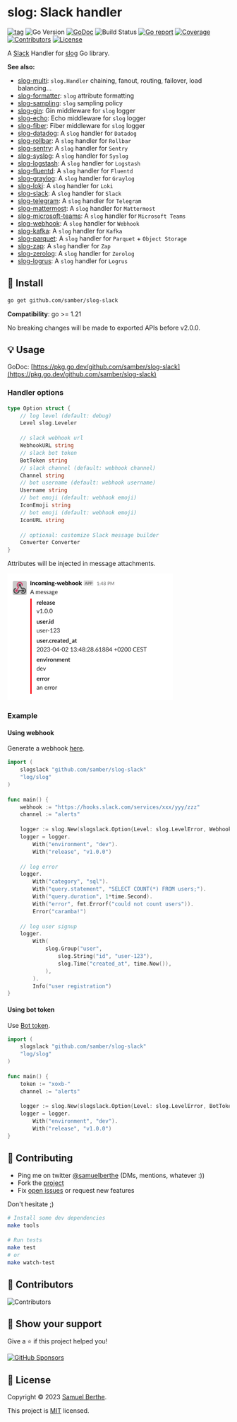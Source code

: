 
# slog: Slack handler

[![tag](https://img.shields.io/github/tag/samber/slog-slack.svg)](https://github.com/samber/slog-slack/releases)
![Go Version](https://img.shields.io/badge/Go-%3E%3D%201.21-%23007d9c)
[![GoDoc](https://godoc.org/github.com/samber/slog-slack?status.svg)](https://pkg.go.dev/github.com/samber/slog-slack)
![Build Status](https://github.com/samber/slog-slack/actions/workflows/test.yml/badge.svg)
[![Go report](https://goreportcard.com/badge/github.com/samber/slog-slack)](https://goreportcard.com/report/github.com/samber/slog-slack)
[![Coverage](https://img.shields.io/codecov/c/github/samber/slog-slack)](https://codecov.io/gh/samber/slog-slack)
[![Contributors](https://img.shields.io/github/contributors/samber/slog-slack)](https://github.com/samber/slog-slack/graphs/contributors)
[![License](https://img.shields.io/github/license/samber/slog-slack)](./LICENSE)

A [Slack](https://slack.com) Handler for [slog](https://pkg.go.dev/golang.org/log/slog) Go library.

**See also:**

- [slog-multi](https://github.com/samber/slog-multi): `slog.Handler` chaining, fanout, routing, failover, load balancing...
- [slog-formatter](https://github.com/samber/slog-formatter): `slog` attribute formatting
- [slog-sampling](https://github.com/samber/slog-sampling): `slog` sampling policy
- [slog-gin](https://github.com/samber/slog-gin): Gin middleware for `slog` logger
- [slog-echo](https://github.com/samber/slog-echo): Echo middleware for `slog` logger
- [slog-fiber](https://github.com/samber/slog-fiber): Fiber middleware for `slog` logger
- [slog-datadog](https://github.com/samber/slog-datadog): A `slog` handler for `Datadog`
- [slog-rollbar](https://github.com/samber/slog-rollbar): A `slog` handler for `Rollbar`
- [slog-sentry](https://github.com/samber/slog-sentry): A `slog` handler for `Sentry`
- [slog-syslog](https://github.com/samber/slog-syslog): A `slog` handler for `Syslog`
- [slog-logstash](https://github.com/samber/slog-logstash): A `slog` handler for `Logstash`
- [slog-fluentd](https://github.com/samber/slog-fluentd): A `slog` handler for `Fluentd`
- [slog-graylog](https://github.com/samber/slog-graylog): A `slog` handler for `Graylog`
- [slog-loki](https://github.com/samber/slog-loki): A `slog` handler for `Loki`
- [slog-slack](https://github.com/samber/slog-slack): A `slog` handler for `Slack`
- [slog-telegram](https://github.com/samber/slog-telegram): A `slog` handler for `Telegram`
- [slog-mattermost](https://github.com/samber/slog-mattermost): A `slog` handler for `Mattermost`
- [slog-microsoft-teams](https://github.com/samber/slog-microsoft-teams): A `slog` handler for `Microsoft Teams`
- [slog-webhook](https://github.com/samber/slog-webhook): A `slog` handler for `Webhook`
- [slog-kafka](https://github.com/samber/slog-kafka): A `slog` handler for `Kafka`
- [slog-parquet](https://github.com/samber/slog-parquet): A `slog` handler for `Parquet` + `Object Storage`
- [slog-zap](https://github.com/samber/slog-zap): A `slog` handler for `Zap`
- [slog-zerolog](https://github.com/samber/slog-zerolog): A `slog` handler for `Zerolog`
- [slog-logrus](https://github.com/samber/slog-logrus): A `slog` handler for `Logrus`

## 🚀 Install

```sh
go get github.com/samber/slog-slack
```

**Compatibility**: go >= 1.21

No breaking changes will be made to exported APIs before v2.0.0.

## 💡 Usage

GoDoc: [https://pkg.go.dev/github.com/samber/slog-slack](https://pkg.go.dev/github.com/samber/slog-slack)

### Handler options

```go
type Option struct {
	// log level (default: debug)
	Level slog.Leveler

	// slack webhook url
	WebhookURL string
	// slack bot token
	BotToken string
	// slack channel (default: webhook channel)
	Channel string
	// bot username (default: webhook username)
	Username string
	// bot emoji (default: webhook emoji)
	IconEmoji string
	// bot emoji (default: webhook emoji)
	IconURL string

	// optional: customize Slack message builder
	Converter Converter
}
```

Attributes will be injected in message attachments.

![screenshot](./screenshot.png)

### Example

#### Using webhook

Generate a webhook [here](https://slack.com/apps/A0F7XDUAZ-incoming-webhooks).

```go
import (
	slogslack "github.com/samber/slog-slack"
	"log/slog"
)

func main() {
    webhook := "https://hooks.slack.com/services/xxx/yyy/zzz"
    channel := "alerts"

    logger := slog.New(slogslack.Option{Level: slog.LevelError, WebhookURL: webhook, Channel: channel}.NewSlackHandler())
    logger = logger.
        With("environment", "dev").
        With("release", "v1.0.0")

    // log error
    logger.
        With("category", "sql").
        With("query.statement", "SELECT COUNT(*) FROM users;").
        With("query.duration", 1*time.Second).
        With("error", fmt.Errorf("could not count users")).
        Error("caramba!")

    // log user signup
    logger.
        With(
            slog.Group("user",
                slog.String("id", "user-123"),
                slog.Time("created_at", time.Now()),
            ),
        ).
        Info("user registration")
}
```

#### Using bot token

Use [Bot token](https://api.slack.com/authentication/token-types#bot).

```go
import (
	slogslack "github.com/samber/slog-slack"
	"log/slog"
)

func main() {
    token := "xoxb-"
    channel := "alerts"

    logger := slog.New(slogslack.Option{Level: slog.LevelError, BotToken: token, Channel: channel}.NewSlackHandler())
    logger = logger.
        With("environment", "dev").
        With("release", "v1.0.0")
}
```

## 🤝 Contributing

- Ping me on twitter [@samuelberthe](https://twitter.com/samuelberthe) (DMs, mentions, whatever :))
- Fork the [project](https://github.com/samber/slog-slack)
- Fix [open issues](https://github.com/samber/slog-slack/issues) or request new features

Don't hesitate ;)

```bash
# Install some dev dependencies
make tools

# Run tests
make test
# or
make watch-test
```

## 👤 Contributors

![Contributors](https://contrib.rocks/image?repo=samber/slog-slack)

## 💫 Show your support

Give a ⭐️ if this project helped you!

[![GitHub Sponsors](https://img.shields.io/github/sponsors/samber?style=for-the-badge)](https://github.com/sponsors/samber)

## 📝 License

Copyright © 2023 [Samuel Berthe](https://github.com/samber).

This project is [MIT](./LICENSE) licensed.
